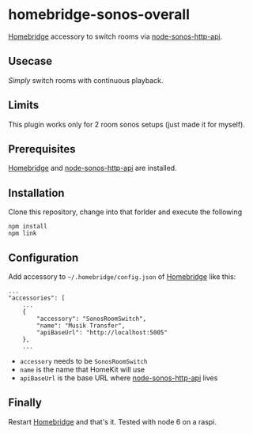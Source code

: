 # homebridge-sonos-overall
[Homebridge](https://github.com/nfarina/homebridge) accessory to switch rooms via [node-sonos-http-api](https://github.com/jishi/node-sonos-http-api).

## Usecase
*Simply* switch rooms with continuous playback.

## Limits
This plugin works only for 2 room sonos setups (just made it for myself).

## Prerequisites

[Homebridge](https://github.com/nfarina/homebridge) and [node-sonos-http-api](https://github.com/jishi/node-sonos-http-api) are installed.

## Installation

Clone this repository, change into that forlder and execute the following
```
npm install
npm link
```

## Configuration

Add accessory to `~/.homebridge/config.json` of [Homebridge](https://github.com/nfarina/homebridge) like this:

```
...
"accessories": [
    ...
    {
        "accessory": "SonosRoomSwitch",
        "name": "Musik Transfer",
        "apiBaseUrl": "http://localhost:5005"
    },
    ...
```

- `accessory` needs to be `SonosRoomSwitch`
- `name` is the name that HomeKit will use
- `apiBaseUrl` is the base URL where [node-sonos-http-api](https://github.com/jishi/node-sonos-http-api) lives

## Finally

Restart [Homebridge](https://github.com/nfarina/homebridge) and that's it. Tested with node 6 on a raspi.
